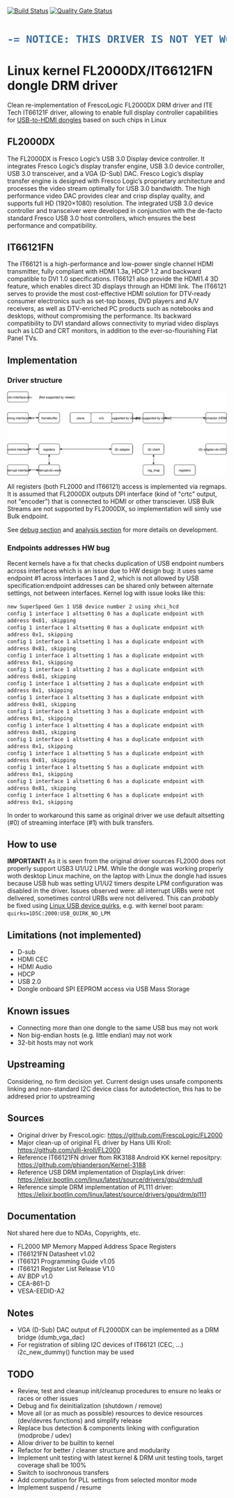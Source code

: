 [![Build Status](https://travis-ci.org/klogg/fl2000_drm.svg?branch=master)](https://travis-ci.org/klogg/fl2000_drm) [![Quality Gate Status](https://sonarcloud.io/api/project_badges/measure?project=klogg_fl2000_drm&metric=alert_status)](https://sonarcloud.io/dashboard?id=klogg_fl2000_drm)

<h1>
  
```diff
-= NOTICE: THIS DRIVER IS NOT YET WORKING PROPERLY =-
```

</h1>

# Linux kernel FL2000DX/IT66121FN dongle DRM driver

Clean re-implementation of FrescoLogic FL2000DX DRM driver and ITE Tech IT66121F driver, allowing to enable full display controller capabilities for [USB-to-HDMI dongles](https://www.aliexpress.com/item/HD-1080P-USB-3-0-To-HDMI-External-Video-Graphic-Card-Multi-Display-Cable-Adapter-Converter/32808836824.html?spm=a2g0s.9042311.0.0.4a9f4c4dow19O6) based on such chips in Linux

## FL2000DX
The FL2000DX is Fresco Logic’s USB 3.0 Display device controller. It integrates Fresco Logic’s display transfer engine, USB 3.0 device controller, USB 3.0 transceiver, and a VGA (D-Sub) DAC. Fresco Logic’s display transfer engine is designed with Fresco Logic’s proprietary architecture and processes the video stream optimally for USB 3.0 bandwidth. The high performance video DAC provides clear and crisp display quality, and supports full HD (1920×1080) resolution. The integrated USB 3.0 device controller and transceiver were developed in conjunction with the de-facto standard Fresco USB 3.0 host controllers, which ensures the best performance and compatibility.

## IT66121FN
The IT66121 is a high-performance and low-power single channel HDMI transmitter, fully compliant with HDMI 1.3a, HDCP 1.2 and backward compatible to DVI 1.0 specifications. IT66121 also provide the HDMI1.4 3D feature, which enables direct 3D displays through an HDMI link. The IT66121 serves to provide the most cost-effective HDMI solution for DTV-ready consumer electronics such as set-top boxes, DVD players and A/V receivers, as well as DTV-enriched PC products such as notebooks and desktops, without compromising the performance. Its backward compatibility to DVI standard allows connectivity to myriad video displays such as LCD and CRT monitors, in addition to the ever-so-flourishing Flat Panel TVs.

## Implementation

### Driver structure
![Diagram](fl2000.svg)

All registers (both FL2000 and IT66121) access is implemented via regmaps. It is assumed that FL2000DX outputs DPI interface (kind of "crtc" output, not "encoder") that is connected to HDMI or other transciever. USB Bulk Streams are not supported by FL2000DX, so implementation will simly use Bulk endpoint.

See [debug section](https://github.com/klogg/fl2000_drm/blob/master/DEBUG.md) and [analysis section](https://github.com/klogg/fl2000_drm/blob/master/ANALYSIS.md) for more details on development.

### Endpoints addresses HW bug
Recent kernels have a fix that checks duplication of USB endpoint numbers across interfaces which is an issue due to HW design bug: it uses same endpoint #1 across interfaces 1 and 2, which is not allowed by USB specification:endpoint addresses can be shared only between alternate settings, not between interfaces. Kernel log with issue looks like this:
```
new SuperSpeed Gen 1 USB device number 2 using xhci_hcd
config 1 interface 1 altsetting 0 has a duplicate endpoint with address 0x81, skipping
config 1 interface 1 altsetting 0 has a duplicate endpoint with address 0x1, skipping
config 1 interface 1 altsetting 1 has a duplicate endpoint with address 0x81, skipping
config 1 interface 1 altsetting 1 has a duplicate endpoint with address 0x1, skipping
config 1 interface 1 altsetting 2 has a duplicate endpoint with address 0x81, skipping
config 1 interface 1 altsetting 2 has a duplicate endpoint with address 0x1, skipping
config 1 interface 1 altsetting 3 has a duplicate endpoint with address 0x81, skipping
config 1 interface 1 altsetting 3 has a duplicate endpoint with address 0x1, skipping
config 1 interface 1 altsetting 4 has a duplicate endpoint with address 0x81, skipping
config 1 interface 1 altsetting 4 has a duplicate endpoint with address 0x1, skipping
config 1 interface 1 altsetting 5 has a duplicate endpoint with address 0x81, skipping
config 1 interface 1 altsetting 5 has a duplicate endpoint with address 0x1, skipping
config 1 interface 1 altsetting 6 has a duplicate endpoint with address 0x81, skipping
config 1 interface 1 altsetting 6 has a duplicate endpoint with address 0x1, skipping
```
In order to workaround this same as original driver we use default altsetting (#0) of streaming interface (#1) with bulk transfers.

## How to use
**IMPORTANT!** As it is seen from the original driver sources FL2000 does not properly support USB3 U1/U2 LPM. While the dongle was working properly woth desktop Linux machine, on the laptop with Linux the dongle had issues because USB hub was setting U1/U2 timers despite LPM configuration was disabled in the driver. Issues observed were: all interrupt URBs were not delivered, sometimes control URBs were not delivered. This can *probably* be fixed using [Linux USB device quirks](https://elixir.bootlin.com/linux/latest/source/drivers/usb/core/quirks.c), e.g. with kernel boot param:<br> `quirks=1D5C:2000:USB_QUIRK_NO_LPM`

## Limitations (not implemented)
 * D-sub
 * HDMI CEC
 * HDMI Audio
 * HDCP
 * USB 2.0
 * Dongle onboard SPI EEPROM access via USB Mass Storage

## Known issues
 * Connecting more than one dongle to the same USB bus may not work
 * Non big-endian hosts (e.g. little endian) may not work
 * 32-bit hosts may not work

## Upstreaming
Considering, no firm decision yet. Current design uses unsafe components linking and non-standard I2C device class for autodetection, this has to be addresed prior to upstreaming

## Sources
 * Original driver by FrescoLogic: https://github.com/FrescoLogic/FL2000
 * Major clean-up of original FL driver by Hans Ulli Kroll: https://github.com/ulli-kroll/FL2000
 * Reference IT66121FN driver ftom RK3188 Android KK kernel repositpry: https://github.com/phjanderson/Kernel-3188
 * Reference USB DRM implementation of DisplayLink driver: https://elixir.bootlin.com/linux/latest/source/drivers/gpu/drm/udl
 * Reference simple DRM implementation of PL111 driver: https://elixir.bootlin.com/linux/latest/source/drivers/gpu/drm/pl111

## Documentation
Not shared here due to NDAs, Copyrights, etc.
 * FL2000 MP Memory Mapped Address Space Registers
 * IT66121FN Datasheet v1.02
 * IT66121 Programming Guide v1.05
 * IT66121 Register List Release V1.0
 * AV BDP v1.0
 * CEA-861-D
 * VESA-EEDID-A2

## Notes
 * VGA (D-Sub) DAC output of FL2000DX can be implemented as a DRM bridge (dumb_vga_dac)
 * For registration of sibling I2C devices of IT66121 (CEC, ...) i2c\_new\_dummy() function may be used

## TODO
 * Review, test and cleanup init/cleanup procedures to ensure no leaks or races or other issues
 * Debug and fix deinitialization (shutdown / remove)
 * Move all (or as much as possible) resources to device resources (dev/devres functions) and simplify release
 * Replace bus detection & components linking with configuration (modprobe / udev)
 * Allow driver to be builtin to kernel
 * Refactor for better / cleaner structure and modularity
 * Implement unit testing with latest kernel & DRM unit testing tools, target coverage shall be 100%
 * Switch to isochronous transfers
 * Add computation for PLL settings from selected monitor mode
 * Implement suspend / resume
